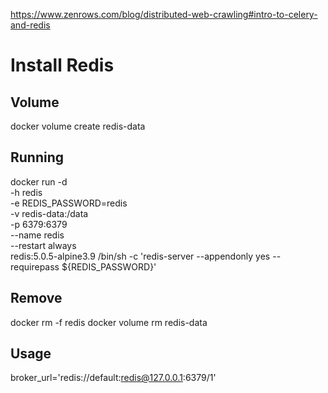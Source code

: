 https://www.zenrows.com/blog/distributed-web-crawling#intro-to-celery-and-redis

# Install Redis
## Volume
docker volume create redis-data
## Running
docker run -d \
  -h redis \
  -e REDIS_PASSWORD=redis \
  -v redis-data:/data \
  -p 6379:6379 \
  --name redis \
  --restart always \
  redis:5.0.5-alpine3.9 /bin/sh -c 'redis-server --appendonly yes --requirepass ${REDIS_PASSWORD}'
## Remove
docker rm -f redis
docker volume rm redis-data

## Usage
broker_url='redis://default:redis@127.0.0.1:6379/1'